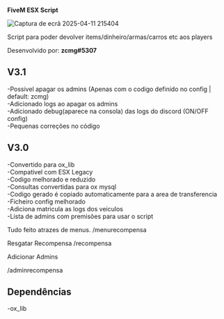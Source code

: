 **FiveM ESX Script**

  ![Captura de ecrã 2025-04-11 215404](https://github.com/user-attachments/assets/ee206b13-fae4-4f85-bae7-e5cf40f69d36)

Script para poder devolver items/dinheiro/armas/carros etc aos players

Desenvolvido por: **zcmg#5307**

## V3.1
-Possivel apagar os admins (Apenas com o codigo definido no config | default: zcmg)</br>
-Adicionado logs ao apagar os admins</br>
-Adicionado debug(aparece na consola) das logs do discord (ON/OFF config)</br>
-Pequenas correções no código</br>

## V3.0
-Convertido para ox_lib</br>
-Compativel com ESX Legacy</br>
-Codigo melhorado e reduzido</br>
-Consultas convertidas para ox mysql</br>
-Codigo gerado é copiado automaticamente para a area de transferencia</br>
-Ficheiro config melhorado</br>
-Adiciona matricula as logs dos veiculos</br>
-Lista de admins com premisões para usar o script</br>

Tudo feito atrazes de menus.
/menurecompensa

Resgatar Recompensa
/recompensa

Adicionar Admins

/adminrecompensa <id>


## Dependências
-ox_lib
